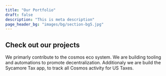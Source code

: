 ```yaml
---
title: "Our Portfolio"
draft: false
description: "This is meta description"
page_header_bg: "images/bg/section-bg5.jpg"
---
```


## Check out our projects

We primarly contribute to the cosmos eco system.  We are building tooling and automations to promote decentralization.  Additionaly we are build the Sycamore Tax app, to track all Cosmos activity for US Taxes.